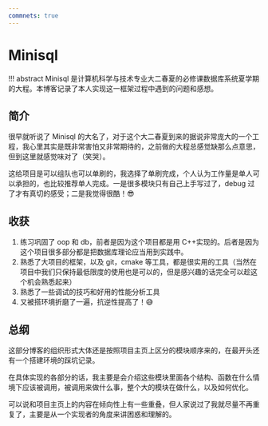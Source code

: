 ```yaml
---
commnets: true
---
```


# Minisql

!!! abstract
    Minisql 是计算机科学与技术专业大二春夏的必修课数据库系统夏学期的大程。本博客记录了本人实现这一框架过程中遇到的问题和感想。

## 简介

很早就听说了 Minisql 的大名了，对于这个大二春夏到来的据说非常庞大的一个工程，我心里其实是既非常害怕又非常期待的，之前做的大程总感觉缺那么点意思，但到这里就感觉味对了（笑哭）。

这给项目是可以组队也可以单刷的，我选择了单刷完成，个人认为工作量是单人可以承担的，也比较推荐单人完成。一是很多模块只有自己上手写过了，debug 过了才有真切的感受；二是我觉得很酷！😎

## 收获

1. 练习巩固了 oop 和 db，前者是因为这个项目都是用 C++实现的。后者是因为这个项目很多部分都是把数据库理论应当用到实践中。
2. 熟悉了大项目的框架，以及 git，cmake 等工具，都是很实用的工具（当然在项目中我们只保持最低限度的使用也是可以的，但是感兴趣的话完全可以趁这个机会熟悉起来）
3. 熟悉了一些调试的技巧和好用的性能分析工具
4. 又被搭环境折磨了一遍，抗逆性提高了！😅

## 总纲

这部分博客的组织形式大体还是按照项目主页上区分的模块顺序来的，在最开头还有一个搭建环境的踩坑记录。

在具体实现的各部分的话，我主要是会介绍这些模块里面各个结构、函数在什么情境下应该被调用，被调用来做什么事，整个大的模块在做什么，以及如何优化。

可以说和项目主页上的内容在倾向性上有一些重叠，但人家说过了我就尽量不再重复了，主要是从一个实现者的角度来讲困惑和理解的。
